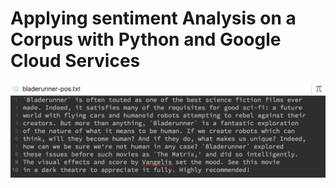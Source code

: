 # Applying sentiment Analysis on a Corpus with Python and Google Cloud Services 

![Image of SS](https://github.com/cflores713/pineappleProject/blob/master/Screen%20Shot%202019-09-07%20at%2011.48.53%20AM.png)
